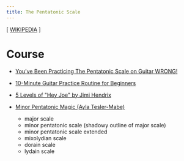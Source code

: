 ```yaml
---
title: The Pentatonic Scale
---
```


[ [WIKIPEDIA](https://en.wikipedia.org/wiki/Pentatonic_scale) ]

# Course

- [You’ve Been Practicing The Pentatonic Scale on Guitar WRONG!](https://www.youtube.com/watch?v=4fbWTwZ1850)

- [10-Minute Guitar Practice Routine for Beginners](https://www.youtube.com/watch?v=r-_JZt4sCwI)

- [5 Levels of "Hey Joe" by Jimi Hendrix](https://www.youtube.com/watch?v=s3b96zhjTCI)

- [Minor Pentatonic Magic (Ayla Tesler-Mabe)](https://www.youtube.com/watch?v=PILuE378Mj4)

  - major scale
  - minor pentatonic scale (shadowy outline of major scale)
  - minor pentatonic scale extended
  - mixolydian scale
  - dorain scale
  - lydain scale  
